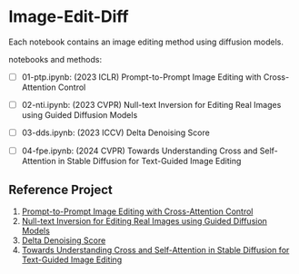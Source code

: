 # Image-Edit-Diff

Each notebook contains an image editing method using diffusion models.

notebooks and methods:
- [ ] 01-ptp.ipynb:  (2023 ICLR) Prompt-to-Prompt Image Editing with Cross-Attention Control 
- [ ] 02-nti.ipynb:  (2023 CVPR) Null-text Inversion for Editing Real Images using Guided Diffusion Models 
- [ ] 03-dds.ipynb:  (2023 ICCV) Delta Denoising Score 
- [ ] 04-fpe.ipynb:  (2024 CVPR) Towards Understanding Cross and Self-Attention in Stable Diffusion for Text-Guided Image Editing


## Reference Project

1. [Prompt-to-Prompt Image Editing with Cross-Attention Control](https://prompt-to-prompt.github.io/)
2. [Null-text Inversion for Editing Real Images using Guided Diffusion Models](https://null-text-inversion.github.io/)
3. [Delta Denoising Score](https://delta-denoising-score.github.io/)
4. [Towards Understanding Cross and Self-Attention in Stable Diffusion for Text-Guided Image Editing](https://github.com/alibaba/EasyNLP/tree/master/diffusion/FreePromptEditing)